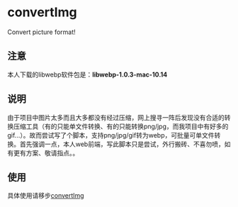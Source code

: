 # convertImg
Convert picture format!

## 注意
本人下载的libwebp软件包是：**libwebp-1.0.3-mac-10.14**

## 说明
由于项目中图片太多而且大多都没有经过压缩，网上搜寻一阵后发现没有合适的转换压缩工具（有的只能单文件转换、有的只能转换png/jpg，而我项目中有好多的gif...）。故而尝试写了个脚本，支持png/jpg/gif转为webp，可批量可单文件转换。首先强调一点，本人web前端，写此脚本只是尝试，外行搬砖、不喜勿喷，如有更有方案、敬请指点。。

## 使用
具体使用请移步[convertImg](https://blog.augustvino.cn/FrontEnd/Image/8.1.html)